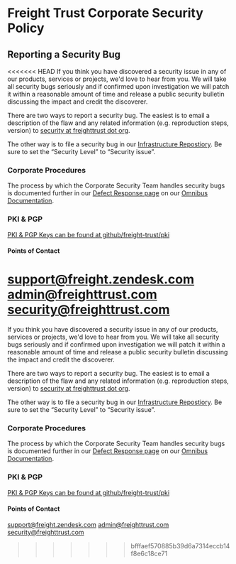 # Freight Trust Corporate Security Policy

## Reporting a Security Bug

<<<<<<< HEAD
If you think you have discovered a security issue in any of our products, services or projects, we'd love to
hear from you. We will take all security bugs seriously and if confirmed upon investigation we will
patch it within a reasonable amount of time and release a public security bulletin discussing the
impact and credit the discoverer.

There are two ways to report a security bug. The easiest is to email a description of the flaw and
any related information (e.g. reproduction steps, version) to
[security at freighttrust dot org](mailto:security@freighttrust.com).

The other way is to file a security bug in our
[Infrastructure Repostiory](https://github.com/freight-trust/infrastructure). Be sure to set the “Security Level” to
“Security issue”.

### Corporate Procedures 
The process by which the Corporate Security Team handles security bugs is documented further in
our [Defect Response page](https://ft-docs.netlify.app/corporate/defects/) on our
[Omnibus Documentation](https://ft-docs.netlify.app).

### PKI & PGP
[PKI & PGP Keys can be found at github/freight-trust/pki](https://github.com/freight-trust/pki)

#### Points of Contact
support@freight.zendesk.com
admin@freighttrust.com
security@freighttrust.com
=======
If you think you have discovered a security issue in any of our products,
services or projects, we'd love to hear from you. We will take all security bugs
seriously and if confirmed upon investigation we will patch it within a
reasonable amount of time and release a public security bulletin discussing the
impact and credit the discoverer.

There are two ways to report a security bug. The easiest is to email a
description of the flaw and any related information (e.g. reproduction steps,
version) to
[security at freighttrust dot org](mailto:security@freighttrust.com).

The other way is to file a security bug in our
[Infrastructure Repostiory](https://github.com/freight-trust/infrastructure). Be
sure to set the “Security Level” to “Security issue”.

### Corporate Procedures

The process by which the Corporate Security Team handles security bugs is
documented further in our
[Defect Response page](https://ft-docs.netlify.app/corporate/defects/) on our
[Omnibus Documentation](https://ft-docs.netlify.app).

### PKI & PGP

[PKI & PGP Keys can be found at github/freight-trust/pki](https://github.com/freight-trust/pki)

#### Points of Contact

support@freight.zendesk.com admin@freighttrust.com security@freighttrust.com
>>>>>>> bfffaef570885b39d6a7314eccb14f8e6c18ce71

